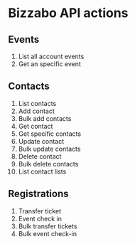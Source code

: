 # Bizzabo API actions

## Events

1. List all account events
2. Get an specific event

## Contacts

1. List contacts
1. Add contact
1. Bulk add contacts
1. Get contact
1. Get specific contacts
1. Update contact
1. Bulk update contacts
1. Delete contact
1. Bulk delete contacts
1. List contact lists

## Registrations

1. Transfer ticket
1. Event check in
1. Bulk transfer tickets
1. Bulk event check-in
